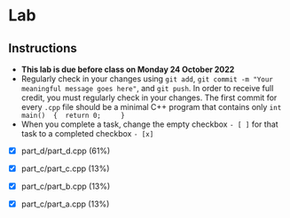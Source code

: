 # Lab

## Instructions

* **This lab is due before class on Monday 24 October 2022**
* Regularly check in your changes using `git add`, `git commit -m "Your meaningful message goes here"`, and `git push`. In order to receive full credit, you must regularly check in your changes. The first commit for every `.cpp` file should be a minimal C++ program that contains only `int main() 
{ 
   return 0;    
}`
* When you complete a task, change the empty checkbox `- [ ]` for that task to a completed checkbox `- [x]`

- [X] part_d/part_d.cpp (61%)
- [X] part_c/part_c.cpp (13%)
- [X] part_c/part_b.cpp (13%)
- [X] part_c/part_a.cpp (13%)

